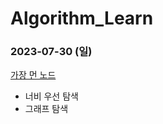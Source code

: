# Algorithm_Learn
### 2023-07-30 (일)
[가장 먼 노드](https://school.programmers.co.kr/learn/courses/30/lessons/49189)
- 너비 우선 탐색
- 그래프 탐색
